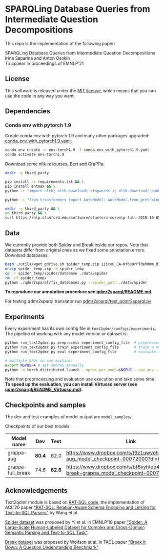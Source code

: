 # SPARQLing Database Queries from Intermediate Question Decompositions

This repo is the implementation of the following paper:

SPARQLing Database Queries from Intermediate Question Decompositions<br>
Irina Saparina and Anton Osokin<br>
To appear in proceedings of EMNLP'21

## License
This software is released under the [MIT license](./LICENSE), which means that you can use the code in any way you want.

## Dependencies
### Conda env with pytorch 1.9
Create conda env with pytorch 1.9 and many other packages upgraded: [conda_env_with_pytorch1.9.yaml](conda_env_with_pytorch1.9.yaml):
```bash
conda env create -n env-torch1.9 -f conda_env_with_pytorch1.9.yaml
conda activate env-torch1.9
```

Download some nltk resourses, Bert and GraPPa:
``` bash
mkdir -p third_party

pip install -r requirements.txt && \
pip install entmax && \
python -c "import nltk; nltk.download('stopwords'); nltk.download('punkt')"

python -c "from transformers import AutoModel; AutoModel.from_pretrained('bert-large-uncased-whole-word-masking'); AutoModel.from_pretrained('Salesforce/grappa_large_jnt')"

mkdir -p third_party && \
cd third_party && \
curl https://nlp.stanford.edu/software/stanford-corenlp-full-2018-10-05.zip | jar xv
```

## Data
We currently provide both Spider and Break inside our repos. Note that datasets differ from original ones as we fixed some annotation errors. 
Download databases:
```bash
bash ./utils/wget_gdrive.sh spider_temp.zip 11icoH_EA-NYb0OrPTdehRWm_d7-DIzWX
unzip spider_temp.zip -d spider_temp
cp -r spider_temp/spider/database ./data/spider
rm -rf spider_temp/
python ./qdmr2sparql/fix_databases.py --spider_path ./data/spider
```

**To reproduce our annotation procedure see [qdmr2sparql/README.md](qdmr2sparql/README.md).**

For testing qdmr2sparql translator run [qdmr2sparql/test_qdmr2sparql.py](qdmr2sparql/test_qdmr2sparql.py)

## Experiments
Every experiment has its own config file in `text2qdmr/configs/experiments`.
The pipeline of working with any model version or dataset is: 

``` bash
python run_text2qdmr.py preprocess experiment_config_file  # preprocess the data
python run_text2qdmr.py train experiment_config_file       # train a model
python run_text2qdmr.py eval experiment_config_file        # evaluate the results

# multiple GPUs on one machine:
export NGPUS=4 # set $NGPUS manually
python -m torch.distributed.launch --nproc_per_node=$NGPUS --use_env --master_port `./utils/get_free_port.sh`  run_text2qdmr.py train experiment_config_file
```

Note that preprocessing and evaluation use execution and take some time. **To speed up the evaluation, you can install Virtuoso server (see [qdmr2sparql/README_Virtuoso.md](qdmr2sparql/README_Virtuoso.md)).**

## Checkpoints and samples

The dev and test examples of model output are `model_samples/`.

Checkpoints of our best models:

| Model name  | Dev | Test | Link |
| ----------- | ----------- | ----------- | ----------- |
| grappa-aug        | **80.4**   | 62.0 | https://www.dropbox.com/s/t9z1uwvohuakig8/grappa-aug_model_checkpoint-00072000?dl=0 |
| grappa-full_break | 74.6   | **62.6** | https://www.dropbox.com/s/bf6vyhtep4knmm7/full-break-grappa_model_checkpoint-00075000?dl=0 |

## Acknowledgements
Text2qdmr module is based on [RAT-SQL code](https://github.com/microsoft/rat-sql), the implementation of ACL'20 paper ["RAT-SQL: Relation-Aware Schema Encoding and Linking for Text-to-SQL Parsers"](https://arxiv.org/abs/1911.04942v5) by Wang et al.

[Spider dataset](https://yale-lily.github.io/spider) was proposed by Yi et al. in EMNLP'18 paper ["Spider: A Large-Scale Human-Labeled Dataset for Complex and Cross-Domain Semantic Parsing and Text-to-SQL Task"](https://arxiv.org/abs/1809.08887v5).

[Break dataset](https://allenai.github.io/Break/) was proposed by Wolfson et al. in TACL paper ["Break It Down: A Question Understanding Benchmark"](https://arxiv.org/abs/2001.11770v1).

